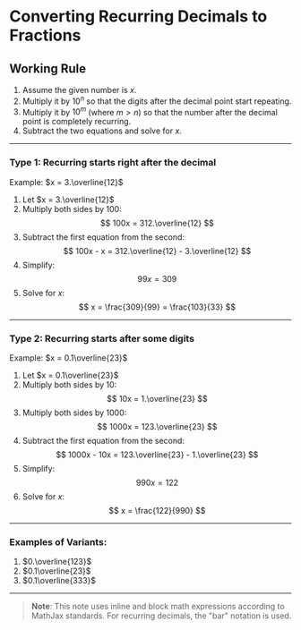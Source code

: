 # Converting Recurring Decimals to Fractions

## Working Rule
1. Assume the given number is $x$.
2. Multiply it by $10^n$ so that the digits after the decimal point start repeating.
3. Multiply it by $10^m$ (where $m > n$) so that the number after the decimal point is completely recurring.
4. Subtract the two equations and solve for $x$.

---

### **Type 1: Recurring starts right after the decimal**

Example: $x = 3.\overline{12}$

1. Let $x = 3.\overline{12}$
2. Multiply both sides by 100:  
   $$ 100x = 312.\overline{12} $$
3. Subtract the first equation from the second:  
   $$ 100x - x = 312.\overline{12} - 3.\overline{12} $$
4. Simplify:  
   $$ 99x = 309 $$
5. Solve for $x$:  
   $$ x = \frac{309}{99} = \frac{103}{33} $$

---

### **Type 2: Recurring starts after some digits**

Example: $x = 0.1\overline{23}$

1. Let $x = 0.1\overline{23}$
2. Multiply both sides by 10:  
   $$ 10x = 1.\overline{23} $$
3. Multiply both sides by 1000:  
   $$ 1000x = 123.\overline{23} $$
4. Subtract the first equation from the second:  
   $$ 1000x - 10x = 123.\overline{23} - 1.\overline{23} $$
5. Simplify:  
   $$ 990x = 122 $$
6. Solve for $x$:  
   $$ x = \frac{122}{990} $$

---

### **Examples of Variants:**
1. $0.\overline{123}$
2. $0.1\overline{23}$
3. $0.1\overline{333}$

---

> **Note**: This note uses inline and block math expressions according to MathJax standards. For recurring decimals, the "bar" notation is used.
